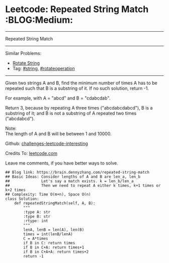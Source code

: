 # Leetcode: Repeated String Match     :BLOG:Medium:


---

Repeated String Match  

---

Similar Problems:  
-   [Rotate String](https://brain.dennyzhang.com/rotate-string)
-   Tag: [#string](https://brain.dennyzhang.com/tag/string), [#rotateoperation](https://brain.dennyzhang.com/tag/rotateoperation)

---

Given two strings A and B, find the minimum number of times A has to be repeated such that B is a substring of it. If no such solution, return -1.  

For example, with A = "abcd" and B = "cdabcdab".  

Return 3, because by repeating A three times ("abcdabcdabcd"), B is a substring of it; and B is not a substring of A repeated two times ("abcdabcd").  

Note:  
The length of A and B will be between 1 and 10000.  

Github: [challenges-leetcode-interesting](https://github.com/DennyZhang/challenges-leetcode-interesting/tree/master/repeated-string-match)  

Credits To: [leetcode.com](https://leetcode.com/problems/repeated-string-match/description/)  

Leave me comments, if you have better ways to solve.  

    ## Blog link: https://brain.dennyzhang.com/repeated-string-match
    ## Basic Ideas: Consider lengths of A and B are len_a, len_b
    ##              Let's say a match exists. k = len_b/len_a
    ##              Then we need to repeat A either k times, k+1 times or k+2 times
    ## Complexity: Time O(m+n), Space O(n)
    class Solution:
        def repeatedStringMatch(self, A, B):
            """
            :type A: str
            :type B: str
            :rtype: int
            """
            lenA, lenB = len(A), len(B)
            times = int(lenB/lenA)
            C = A*times
            if B in C: return times
            if B in C+A: return times+1
            if B in C+A+A: return times+2
            return -1